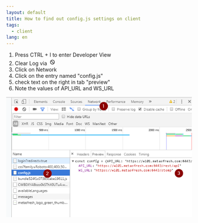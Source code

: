 ```yaml
---
layout: default
title: How to find out config.js settings on client
tags:
  - client
lang: en
---
```


1. Press CTRL + I to enter Developer View
1. Clear Log via ![](assets/check_webui_error_log-707fd.png)
1. Click on Network
1. Click on the entry named "config.js"
1. check text on the right in tab "preview"
1. Note the values of API_URL and WS_URL


![](assets/check_webui_config_js-d48ea.png)
